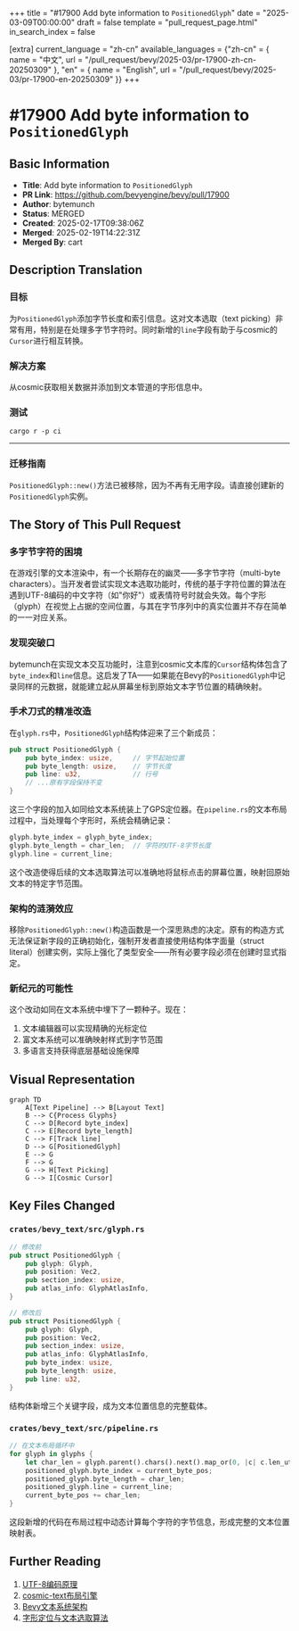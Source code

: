 +++
title = "#17900 Add byte information to `PositionedGlyph`"
date = "2025-03-09T00:00:00"
draft = false
template = "pull_request_page.html"
in_search_index = false

[extra]
current_language = "zh-cn"
available_languages = {"zh-cn" = { name = "中文", url = "/pull_request/bevy/2025-03/pr-17900-zh-cn-20250309" }, "en" = { name = "English", url = "/pull_request/bevy/2025-03/pr-17900-en-20250309" }}
+++

# #17900 Add byte information to `PositionedGlyph`

## Basic Information
- **Title**: Add byte information to `PositionedGlyph`
- **PR Link**: https://github.com/bevyengine/bevy/pull/17900
- **Author**: bytemunch
- **Status**: MERGED
- **Created**: 2025-02-17T09:38:06Z
- **Merged**: 2025-02-19T14:22:31Z
- **Merged By**: cart

## Description Translation
### 目标
为`PositionedGlyph`添加字节长度和索引信息。这对文本选取（text picking）非常有用，特别是在处理多字节字符时。同时新增的`line`字段有助于与cosmic的`Cursor`进行相互转换。

### 解决方案
从cosmic获取相关数据并添加到文本管道的字形信息中。

### 测试
`cargo r -p ci`

---

### 迁移指南
`PositionedGlyph::new()`方法已被移除，因为不再有无用字段。请直接创建新的`PositionedGlyph`实例。

## The Story of This Pull Request

### 多字节字符的困境
在游戏引擎的文本渲染中，有一个长期存在的幽灵——多字节字符（multi-byte characters）。当开发者尝试实现文本选取功能时，传统的基于字符位置的算法在遇到UTF-8编码的中文字符（如"你好"）或表情符号时就会失效。每个字形（glyph）在视觉上占据的空间位置，与其在字节序列中的真实位置并不存在简单的一一对应关系。

### 发现突破口
bytemunch在实现文本交互功能时，注意到cosmic文本库的`Cursor`结构体包含了`byte_index`和`line`信息。这启发了TA——如果能在Bevy的`PositionedGlyph`中记录同样的元数据，就能建立起从屏幕坐标到原始文本字节位置的精确映射。

### 手术刀式的精准改造
在`glyph.rs`中，`PositionedGlyph`结构体迎来了三个新成员：
```rust
pub struct PositionedGlyph {
    pub byte_index: usize,     // 字节起始位置
    pub byte_length: usize,    // 字节长度
    pub line: u32,             // 行号
    // ...原有字段保持不变
}
```
这三个字段的加入如同给文本系统装上了GPS定位器。在`pipeline.rs`的文本布局过程中，当处理每个字形时，系统会精确记录：
```rust
glyph.byte_index = glyph_byte_index;
glyph.byte_length = char_len;  // 字符的UTF-8字节长度
glyph.line = current_line;
```
这个改造使得后续的文本选取算法可以准确地将鼠标点击的屏幕位置，映射回原始文本的特定字节范围。

### 架构的涟漪效应
移除`PositionedGlyph::new()`构造函数是一个深思熟虑的决定。原有的构造方式无法保证新字段的正确初始化，强制开发者直接使用结构体字面量（struct literal）创建实例，实际上强化了类型安全——所有必要字段必须在创建时显式指定。

### 新纪元的可能性
这个改动如同在文本系统中埋下了一颗种子。现在：
1. 文本编辑器可以实现精确的光标定位
2. 富文本系统可以准确映射样式到字节范围
3. 多语言支持获得底层基础设施保障

## Visual Representation

```mermaid
graph TD
    A[Text Pipeline] --> B[Layout Text]
    B --> C{Process Glyphs}
    C --> D[Record byte_index]
    C --> E[Record byte_length]
    C --> F[Track line]
    D --> G[PositionedGlyph]
    E --> G
    F --> G
    G --> H[Text Picking]
    G --> I[Cosmic Cursor]
```

## Key Files Changed

### `crates/bevy_text/src/glyph.rs`
```rust
// 修改前
pub struct PositionedGlyph {
    pub glyph: Glyph,
    pub position: Vec2,
    pub section_index: usize,
    pub atlas_info: GlyphAtlasInfo,
}

// 修改后
pub struct PositionedGlyph {
    pub glyph: Glyph,
    pub position: Vec2,
    pub section_index: usize,
    pub atlas_info: GlyphAtlasInfo,
    pub byte_index: usize,
    pub byte_length: usize,
    pub line: u32,
}
```
结构体新增三个关键字段，成为文本位置信息的完整载体。

### `crates/bevy_text/src/pipeline.rs`
```rust
// 在文本布局循环中
for glyph in glyphs {
    let char_len = glyph.parent().chars().next().map_or(0, |c| c.len_utf8());
    positioned_glyph.byte_index = current_byte_pos;
    positioned_glyph.byte_length = char_len;
    positioned_glyph.line = current_line;
    current_byte_pos += char_len;
}
```
这段新增的代码在布局过程中动态计算每个字符的字节信息，形成完整的文本位置映射表。

## Further Reading
1. [UTF-8编码原理](https://en.wikipedia.org/wiki/UTF-8)
2. [cosmic-text布局引擎](https://github.com/pop-os/cosmic-text)
3. [Bevy文本系统架构](https://bevyengine.org/learn/book/features/text/)
4. [字形定位与文本选取算法](https://www.freetype.org/freetype2/docs/glyphs/glyphs-3.html)